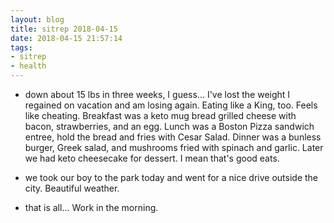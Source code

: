 ```yaml
---
layout: blog
title: sitrep 2018-04-15
date: 2018-04-15 21:57:14
tags:
- sitrep
- health
---
```

- down about 15 lbs in three weeks, I guess... I've lost the weight I regained on vacation and am losing again. Eating like a King, too. Feels like cheating. Breakfast was a keto mug bread grilled cheese with bacon, strawberries, and an egg. Lunch was a Boston Pizza sandwich entree, hold the bread and fries with Cesar Salad. Dinner was a bunless burger, Greek salad, and mushrooms fried with spinach and garlic. Later we had keto cheesecake for dessert. I mean that's good eats.

- we took our boy to the park today and went for a nice drive outside the city. Beautiful weather.

- that is all... Work in the morning. 
